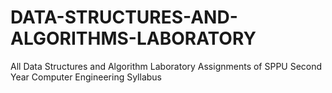 # DATA-STRUCTURES-AND-ALGORITHMS-LABORATORY
All Data Structures and Algorithm Laboratory Assignments of SPPU Second Year Computer Engineering Syllabus

